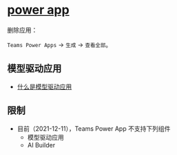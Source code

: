 
# [power app](https://docs.microsoft.com/zh-cn/powerapps/teams/understand-power-apps-studio)

删除应用：

`Teams Power Apps` -> `生成` -> `查看全部`。

## 模型驱动应用

- [什么是模型驱动应用](https://docs.microsoft.com/zh-cn/powerapps/maker/model-driven-apps/)

## 限制

- 目前（2021-12-11），Teams Power App 不支持下列组件
  - 模型驱动应用
  - AI Builder
